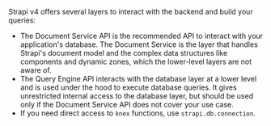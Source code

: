 Strapi v4 offers several layers to interact with the backend and build your queries:

* The Document Service API is the recommended API to interact with your application's database. The Document Service is the layer that handles Strapi's document model and the complex data structures like components and dynamic zones, which the lower-level layers are not aware of.
* The Query Engine API interacts with the database layer at a lower level and is used under the hood to execute database queries. It gives unrestricted internal access to the database layer, but should be used only if the Document Service API does not cover your use case.
* If you need direct access to `knex` functions, use `strapi.db.connection`.

